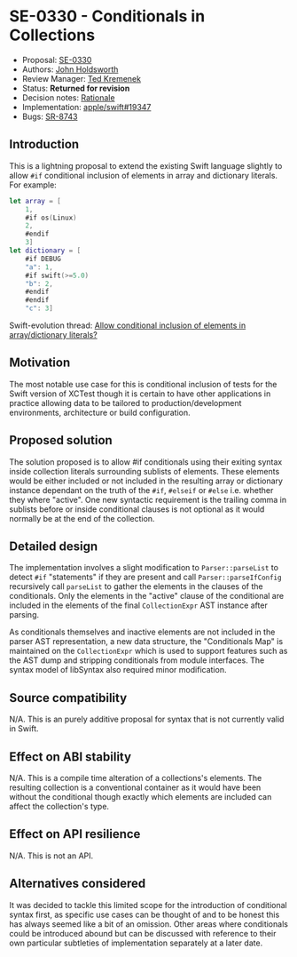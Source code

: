 # SE-0330 - Conditionals in Collections

* Proposal: [SE-0330](0330-collection-conditionals.md)
* Authors: [John Holdsworth](https://github.com/johnno1962)
* Review Manager: [Ted Kremenek](https://github.com/tkremenek)
* Status: **Returned for revision**
* Decision notes: [Rationale](https://forums.swift.org/t/se-0330-conditionals-in-collections/53375/22)
* Implementation: [apple/swift#19347](https://github.com/apple/swift/pull/19347)
* Bugs: [SR-8743](https://bugs.swift.org/browse/SR-8743)

## Introduction

This is a lightning proposal to extend the existing Swift language slightly to allow `#if` conditional inclusion of elements in array and dictionary literals. For example:

```swift
let array = [
	1,
	#if os(Linux)
	2,
	#endif
	3]
let dictionary = [
	#if DEBUG
	"a": 1,
	#if swift(>=5.0)
	"b": 2,
	#endif
	#endif
	"c": 3]
```
Swift-evolution thread: [Allow conditional inclusion of elements in array/dictionary literals?](https://forums.swift.org/t/allow-conditional-inclusion-of-elements-in-array-dictionary-literals/16171)

## Motivation

The most notable use case for this is conditional inclusion of tests for the Swift version of XCTest though it is certain to have other applications in practice allowing data to be tailored to production/development environments, architecture or build configuration.

## Proposed solution

The solution proposed is to allow #if conditionals using their exiting syntax inside collection literals surrounding sublists of elements. These elements would be either included or not included in the resulting array or dictionary instance dependant on the truth of the `#if`, `#elseif` or `#else` i.e. whether they where "active". One new syntactic requirement is the trailing comma in sublists before or inside conditional clauses is not optional as it would normally be at the end of the collection.

## Detailed design

The implementation involves a slight modification to `Parser::parseList` to detect `#if` "statements" if they are present and call `Parser::parseIfConfig` recursively call `parseList` to gather the elements in the clauses of the conditionals. Only the elements in the "active" clause of the conditional are included in the elements of the final `CollectionExpr` AST instance after parsing.

As conditionals themselves and inactive elements are not included in the parser AST representation, a new data structure, the "Conditionals Map" is maintained on the `CollectionExpr` which is used to support features such as the AST dump and stripping conditionals from module interfaces. The syntax model of libSyntax also required minor modification.

## Source compatibility

N/A. This is an purely additive proposal for syntax that is not currently valid in Swift.

## Effect on ABI stability

N/A. This is a compile time alteration of a collections's elements. The resulting collection is a conventional container as it would have been without the conditional though exactly which elements are included can affect the collection's type.

## Effect on API resilience

N/A. This is not an API.

## Alternatives considered

It was decided to tackle this limited scope for the introduction of conditional syntax first, as specific use cases can be thought of and to be honest this has always seemed like a bit of an omission. Other areas where conditionals could be introduced abound but can be discussed with reference to their own particular subtleties of implementation separately at a later date.
